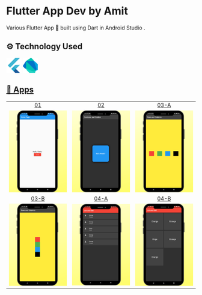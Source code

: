 # Flutter App Dev by Amit
Various Flutter App 📱 built using Dart in Android Studio .


## ⚙️ Technology Used
<img src="https://github.com/devicons/devicon/blob/master/icons/flutter/flutter-original.svg" alt="Android" width="40" height="40"/> </a> <a href="https://www.java.com" target="_blank">  <img src="https://github.com/devicons/devicon/blob/master/icons/dart/dart-original.svg" alt="Android" width="40" height="40"/> </a> <a href="https://www.java.com" target="_blank">  

## 📸 Apps
  
||||
|:----------------------------------------:|:-----------------------------------------:|:-----------------------------------------: |
|01|02|03-A|
| ![Imgur](Images/1.png) | ![Imgur](Images/2.png) | ![Imgur](Images/3-a.png) | 
|03-B|04-A|04-B|
| ![Imgur](Images/3-b.png) | ![Imgur](Images/4-a.png) | ![Imgur](Images/4-b.png) | 
